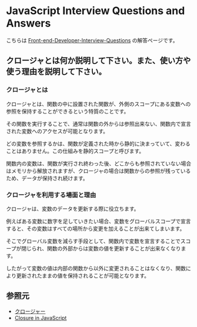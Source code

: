 # JavaScript Interview Questions and Answers

こちらは [Front-end-Developer-Interview-Questions](https://h5bp.org/Front-end-Developer-Interview-Questions/questions/javascript-questions/) の解答ページです。

## クロージャとは何か説明して下さい。また、使い方や使う理由を説明して下さい。

### クロージャとは

クロージャとは、関数の中に設置された関数が、外側のスコープにある変数への参照を保持することができるという特質のことです。

その関数を実行することで、通常は関数の外からは参照出来ない、関数内で宣言された変数へのアクセスが可能となります。

どの変数を参照するかは、関数が定義された時から静的に決まっていて、変わることはありません。この仕組みを静的スコープと呼びます。

関数内の変数は、関数が実行され終わった後、どこからも参照されていない場合はメモリから解放されますが、クロージャの場合は関数からの参照が残っているため、データが保持され続けます。

### クロージャを利用する場面と理由

クロージャは、変数のデータを更新する際に役立ちます。

例えばある変数に数字を足していきたい場合、変数をグローバルスコープで宣言すると、その変数はすべての場所から変更を加えることが出来てしまいます。

そこでグローバル変数を減らす手段として、関数内で変数を宣言することでスコープが閉じられ、関数の外部からは変数の値を更新することが出来なくなります。

したがって変数の値は内部の関数から以外に変更されることはなくなり、関数により更新されたままの値を保持されることが可能となります。

## 参照元

- [クロージャー](https://jsprimer.net/basic/function-scope/#closure)
- [Closure in JavaScript](https://www.tutorialsteacher.com/javascript/closure-in-javascript)
